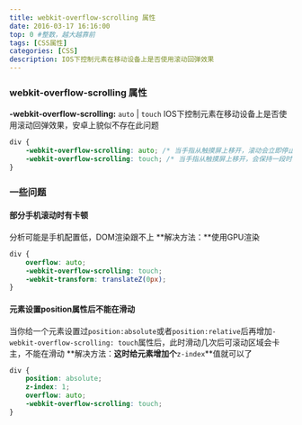 ```yaml
---
title: webkit-overflow-scrolling 属性
date: 2016-03-17 16:16:00
top: 0 #整数，越大越靠前
tags: [CSS属性]
categories: [CSS]
description: IOS下控制元素在移动设备上是否使用滚动回弹效果
---
```



### webkit-overflow-scrolling 属性
**-webkit-overflow-scrolling:** `auto` | `touch`
IOS下控制元素在移动设备上是否使用滚动回弹效果，安卓上貌似不存在此问题

``` css
div {
    -webkit-overflow-scrolling: auto; /* 当手指从触摸屏上移开，滚动会立即停止 */
    -webkit-overflow-scrolling: touch; /* 当手指从触摸屏上移开，会保持一段时间的滚动 */
}
```

<!-- more -->


### 一些问题

#### 部分手机滚动时有卡顿
分析可能是手机配置低，DOM渲染跟不上
**解决方法：**使用GPU渲染

``` css
div {
    overflow: auto;
    -webkit-overflow-scrolling: touch;
    -webkit-transform: translateZ(0px);
}
```

#### 元素设置position属性后不能在滑动
当你给一个元素设置过`position:absolute`或者`position:relative`后再增加`-webkit-overflow-scrolling: touch`属性后，此时滑动几次后可滚动区域会卡主，不能在滑动
**解决方法：**这时给元素增加个**`z-index`**值就可以了

``` css
div {
    position: absolute;
    z-index: 1;
    overflow: auto;
    -webkit-overflow-scrolling: touch;
}
```
